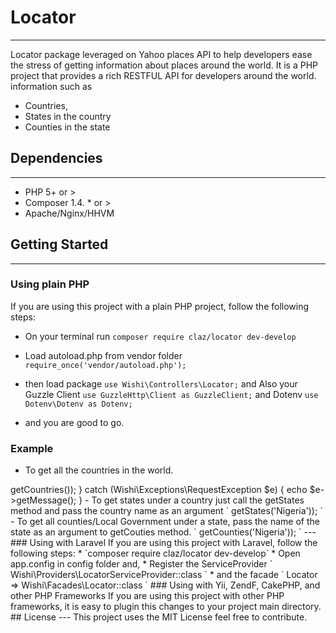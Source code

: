 # Locator
---
Locator package leveraged on Yahoo places API to help developers ease the stress of getting information about places around the world. It is a PHP project that provides a rich RESTFUL API for developers around the world. information such as 
* Countries, 
* States in the country 
* Counties in the state
 
## Dependencies
--- 
* PHP 5+ or >  
* Composer 1.4. * or > 
* Apache/Nginx/HHVM

## Getting Started 
---
### Using plain PHP
If you are using this project with a plain PHP project, follow the following steps:

* On your terminal run `composer require claz/locator dev-develop` 

* Load autoload.php from vendor folder `require_once('vendor/autoload.php');` 

* then load package `use Wishi\Controllers\Locator;`  and Also your Guzzle Client `use GuzzleHttp\Client as GuzzleClient;`
 and Dotenv `use Dotenv\Dotenv as Dotenv;`

* and you are good to go. 

### Example 

- To get all the countries in the world.

<?php require_once('vendor/autoload.php');
    use Dotenv\Dotenv as Dotenv;
    use GuzzleHttp\Client as GuzzleClient;
    use Wishi\Controllers\Locator;

    $client = new GuzzleClient();
    $dotenv = new Dotenv(__DIR__);

    $locator = new Locator($client, $dotenv);

    try {
        print_r($locator->getCountries());
    } catch (Wishi\Exceptions\RequestException $e) {
        echo $e->getMessage();
    }

-  To get states under a country just call the getStates method and pass the country name as an argument

`
    <?php
        print_r($locator->getStates('Nigeria'));
`

- To get all counties/Local Government under a state, pass the name of the state as an argument to getCouties method.

`
    <?php
        print_r($locator->getCounties('Nigeria'));
`

--- 
### Using with Laravel 
If you are using this project with Laravel, follow the following steps:

* `composer require claz/locator dev-develop` 

* Open app.config in config folder and,

* Register the ServiceProvider ` Wishi\Providers\LocatorServiceProvider::class `

* and the facade  ` Locator => Wishi\Facades\Locator::class `

### Using with Yii, ZendF, CakePHP, and other PHP Frameworks 
If you are using this project with other PHP frameworks, it is easy to plugin this changes to your project main directory.

## License 
--- 
This project uses the MIT License feel free to contribute.





